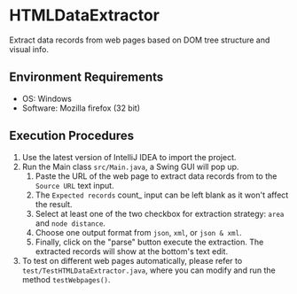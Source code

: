 # HTMLDataExtractor
Extract data records from web pages based on DOM tree structure and visual info.

## Environment Requirements
* OS: Windows
* Software: Mozilla firefox (32 bit)

## Execution Procedures
1.  Use the latest version of IntelliJ IDEA to import the project.
2.  Run the Main class `src/Main.java`, a Swing GUI will pop up.
    1. Paste the URL of the web page to extract data records from to the `Source URL`
	text input.
	2. The `Expected records` count_ input can be left blank as it won't affect the result.
	3. Select at least one of the two checkbox for extraction strategy: `area` and `node distance`. 
	4. Choose one output format from `json`, `xml`, or `json & xml`. 
	5. Finally, click on the "parse" button execute the extraction.
	The extracted records will show at the bottom's text edit.
4.  To test on different web pages automatically, please refer to `test/TestHTMLDataExtractor.java`, where you can modify and run the method `testWebpages()`.
